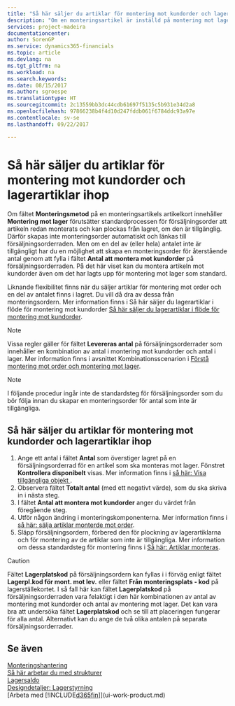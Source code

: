 ```yaml
---
title: "Så här säljer du artiklar för montering mot kundorder och lagerartiklar ihop | Microsoft Docs"
description: "Om en monteringsartikel är inställd på montering mot lagerförutsätter standardprocessen för försäljningsorder att artikeln redan monterats och kan plockas från lagret, om den är tillgänglig. Men om en del (eller hela) antalet inte är tillgängligt har du möjlighet att skapa en monteringsorder för återstående antal direkt."
services: project-madeira
documentationcenter: 
author: SorenGP
ms.service: dynamics365-financials
ms.topic: article
ms.devlang: na
ms.tgt_pltfrm: na
ms.workload: na
ms.search.keywords: 
ms.date: 08/15/2017
ms.author: sgroespe
ms.translationtype: HT
ms.sourcegitcommit: 2c13559bb3dc44cdb61697f5135c5b931e34d2a8
ms.openlocfilehash: 97866238b4f4d10d247fddb061f6784ddc93a97e
ms.contentlocale: sv-se
ms.lasthandoff: 09/22/2017

---
```

# <a name="how-to-sell-assemble-to-order-items-and-inventory-items-together"></a>Så här säljer du artiklar för montering mot kundorder och lagerartiklar ihop
Om fältet **Monteringsmetod** på en monteringsartikels artikelkort innehåller **Montering mot lager** förutsätter standardprocessen för försäljningsorder att artikeln redan monterats och kan plockas från lagret, om den är tillgänglig. Därför skapas inte monteringsorder automatiskt och länkas till försäljningsorderraden. Men om en del av (eller hela) antalet inte är tillgängligt har du en möjlighet att skapa en monteringsorder för återstående antal genom att fylla i fältet **Antal att montera mot kundorder** på försäljningsorderraden. På det här viset kan du montera artikeln mot kundorder även om det har lagts upp för montering mot lager som standard.  

Liknande flexibilitet finns när du säljer artiklar för montering mot order och en del av antalet finns i lagret. Du vill då dra av dessa från monteringsordern. Mer information finns i Så här säljer du lagerartiklar i flöde för montering mot kundorder [Så här säljer du lagerartiklar i flöde för montering mot kundorder](assembly-how-to-sell-inventory-items-in-assemble-to-order-flows.md).  

> [!NOTE]  
>  Vissa regler gäller för fältet **Levereras antal** på försäljningsorderrader som innehåller en kombination av antal i montering mot kundorder och antal i lager. Mer information finns i avsnittet Kombinationsscenarion i [Förstå montering mot order och montering mot lager](assembly-assemble-to-order-or-assemble-to-stock.md).  

> [!NOTE]  
>  I följande procedur ingår inte de standardsteg för försäljningsorder som du bör följa innan du skapar en monteringsorder för antal som inte är tillgängliga.

## <a name="to-sell-assemble-to-order-items-and-inventory-items-together"></a>Så här säljer du artiklar för montering mot kundorder och lagerartiklar ihop  
1.  Ange ett antal i fältet **Antal** som överstiger lagret på en försäljningsorderrad för en artikel som ska monteras mot lager. Fönstret **Kontrollera disponibelt** visas. Mer information finns i [så här: Visa tillgängliga objekt ](inventory-how-availability-overview.md). 
2.  Observera fältet **Totalt antal** (med ett negativt värde), som du ska skriva in i nästa steg.  
3.  I fältet **Antal att montera mot kundorder** anger du värdet från föregående steg.  
4.  Utför någon ändring i monteringskomponenterna. Mer information finns i [så här: sälja artiklar monterde mot order](assembly-how-to-sell-items-assembled-to-order.md).  
5.  Släpp försäljningsordern, förbered den för plockning av lagerartiklarna och för montering av de artiklar som inte är tillgängliga. Mer information om dessa standardsteg för montering finns i [Så här: Artiklar monteras](assembly-how-to-assemble-items.md).  

> [!CAUTION]  
>  Fältet **Lagerplatskod** på försäljningsordern kan fyllas i i förväg enligt fältet **Lagerpl.kod för mont. mot lev.** eller fältet **Från monteringsplats - kod** på lagerställekortet. I så fall här kan fältet **Lagerplatskod** på försäljningsorderraden vara felaktigt i den här kombinationen av antal av montering mot kundorder och antal av montering mot lager. Det kan vara bra att undersöka fältet **Lagerplatskod** och se till att placeringen fungerar för alla antal. Alternativt kan du ange de två olika antalen på separata försäljningsorderrader.  

## <a name="see-also"></a>Se även  
[Monteringshantering](assembly-assemble-items.md)  
[Så här arbetar du med strukturer](inventory-how-work-BOMs.md)  
[Lagersaldo](inventory-manage-inventory.md)  
[Designdetaljer: Lagerstyrning](design-details-warehouse-management.md)  
[Arbeta med [!INCLUDE[d365fin](includes/d365fin_md.md)]](ui-work-product.md)


